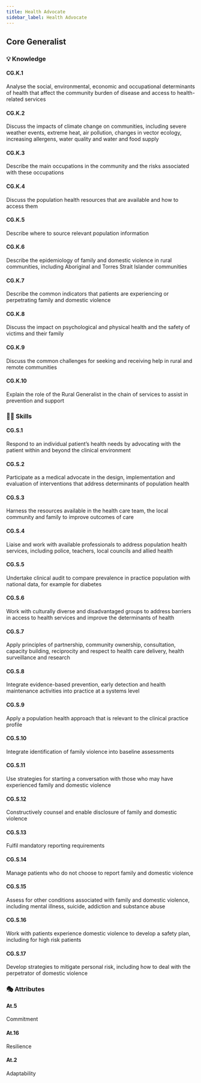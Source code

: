 ```yaml
---
title: Health Advocate
sidebar_label: Health Advocate
---
```

## Core Generalist

### 💡 Knowledge

#### CG.K.1

Analyse the social, environmental, economic and occupational determinants of health that affect the community burden of disease and access to health-related services

#### CG.K.2

Discuss the impacts of climate change on communities, including severe weather events, extreme heat, air pollution, changes in vector ecology, increasing allergens, water quality and water and food supply 

#### CG.K.3

Describe the main occupations in the community and the risks associated with these occupations

#### CG.K.4

Discuss the population health resources that are available and how to access them

#### CG.K.5

Describe where to source relevant population information

#### CG.K.6

Describe the epidemiology of family and domestic violence in rural communities, including Aboriginal and Torres Strait Islander communities

#### CG.K.7

Describe the common indicators that patients are experiencing or perpetrating family and domestic violence

#### CG.K.8

Discuss the impact on psychological and physical health and the safety of victims and their family

#### CG.K.9

Discuss the common challenges for seeking and receiving help in rural and remote communities

#### CG.K.10

Explain the role of the Rural Generalist in the chain of services to assist in prevention and support

### 🤹‍♀️ Skills

#### CG.S.1

Respond to an individual patient’s health needs by advocating with the patient within and beyond the clinical environment

#### CG.S.2

Participate as a medical advocate in the design, implementation and evaluation of interventions that address determinants of population health 

#### CG.S.3

Harness the resources available in the health care team, the local community and family to improve outcomes of care

#### CG.S.4

Liaise and work with available professionals to address population health services, including police, teachers, local councils and allied health

#### CG.S.5

Undertake clinical audit to compare prevalence in practice population with national data, for example for diabetes

#### CG.S.6

Work with culturally diverse and disadvantaged groups to address barriers in access to health services and improve the determinants of health 

#### CG.S.7

Apply principles of partnership, community ownership, consultation, capacity building, reciprocity and respect to health care delivery, health surveillance and research

#### CG.S.8

Integrate evidence-based prevention, early detection and health maintenance activities into practice at a systems level

#### CG.S.9

Apply a population health approach that is relevant to the clinical practice profile

#### CG.S.10

Integrate identification of family violence into baseline assessments

#### CG.S.11

Use strategies for starting a conversation with those who may have experienced family and domestic violence

#### CG.S.12

Constructively counsel and enable disclosure of family and domestic violence

#### CG.S.13

Fulfil mandatory reporting requirements

#### CG.S.14

Manage patients who do not choose to report family and domestic violence

#### CG.S.15

Assess for other conditions associated with family and domestic violence, including mental illness, suicide, addiction and substance abuse

#### CG.S.16

Work with patients experience domestic violence to develop a safety plan, including for high risk patients

#### CG.S.17

Develop strategies to mitigate personal risk, including how to deal with the perpetrator of domestic violence

### 🎭 Attributes

#### At.5

Commitment

#### At.16

Resilience

#### At.2

Adaptability